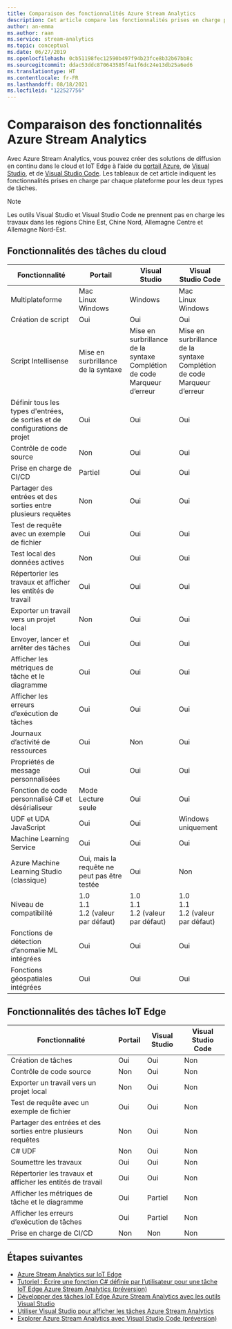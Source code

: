 ```yaml
---
title: Comparaison des fonctionnalités Azure Stream Analytics
description: Cet article compare les fonctionnalités prises en charge pour les tâches cloud et IoT Edge Azure Stream Analytics dans le portail Azure, Visual Studio et Visual Studio Code.
author: an-emma
ms.author: raan
ms.service: stream-analytics
ms.topic: conceptual
ms.date: 06/27/2019
ms.openlocfilehash: 0cb51198fec12590b497f94b23fce8b32b67bb8c
ms.sourcegitcommit: ddac53ddc870643585f4a1f6dc24e13db25a6ed6
ms.translationtype: HT
ms.contentlocale: fr-FR
ms.lasthandoff: 08/18/2021
ms.locfileid: "122527756"
---
```

# <a name="azure-stream-analytics-feature-comparison"></a>Comparaison des fonctionnalités Azure Stream Analytics

Avec Azure Stream Analytics, vous pouvez créer des solutions de diffusion en continu dans le cloud et IoT Edge à l’aide du [portail Azure](stream-analytics-quick-create-portal.md), de [Visual Studio](stream-analytics-quick-create-vs.md), et de [Visual Studio Code](quick-create-visual-studio-code.md). Les tableaux de cet article indiquent les fonctionnalités prises en charge par chaque plateforme pour les deux types de tâches.

> [!NOTE]
> Les outils Visual Studio et Visual Studio Code ne prennent pas en charge les travaux dans les régions Chine Est, Chine Nord, Allemagne Centre et Allemagne Nord-Est.

## <a name="cloud-job-features"></a>Fonctionnalités des tâches du cloud


|Fonctionnalité  |Portail  |Visual Studio  |Visual Studio Code  |
|---------|---------|---------|---------|
|Multiplateforme     |Mac</br>Linux</br>Windows         |Windows        |Mac</br>Linux</br> Windows          |
|Création de script     |Oui         |Oui         |Oui         |
|Script Intellisense     |Mise en surbrillance de la syntaxe         |Mise en surbrillance de la syntaxe</br>Complétion de code</br>Marqueur d’erreur         |Mise en surbrillance de la syntaxe</br>Complétion de code</br>Marqueur d’erreur         |
|Définir tous les types d'entrées, de sorties et de configurations de projet     |Oui         |Oui         |Oui         |
|Contrôle de code source     |Non          |Oui         |Oui         |
|Prise en charge de CI/CD     |Partiel         |Oui         |Oui         |
|Partager des entrées et des sorties entre plusieurs requêtes     |Non          |Oui         |Oui         |
|Test de requête avec un exemple de fichier     |Oui         |Oui        |Oui         |
|Test local des données actives     |Non          |Oui       |Oui      |
|Répertorier les travaux et afficher les entités de travail     |Oui         |Oui        |Oui         |
|Exporter un travail vers un projet local     |Non          |Oui         |Oui         |
|Envoyer, lancer et arrêter des tâches     |Oui         |Oui         |Oui         |
|Afficher les métriques de tâche et le diagramme     |Oui         |Oui         |Oui         |
|Afficher les erreurs d’exécution de tâches     |Oui         |Oui         |Oui         |
|Journaux d’activité de ressources     |Oui         |Non         |Oui         |
|Propriétés de message personnalisées     |Oui         |Oui         |Oui       |
|Fonction de code personnalisé C# et désérialiseur|Mode Lecture seule|Oui|Oui|
|UDF et UDA JavaScript     |Oui         |Oui         |Windows uniquement         |
|Machine Learning Service     |Oui        |Oui         |Oui         |
|Azure Machine Learning Studio (classique)|Oui, mais la requête ne peut pas être testée        |Oui |Non          |
|Niveau de compatibilité     |1.0</br>1.1</br>1.2 (valeur par défaut)         |1.0</br>1.1</br>1.2 (valeur par défaut)           |1.0</br>1.1</br>1.2 (valeur par défaut)           |
|Fonctions de détection d’anomalie ML intégrées     |Oui         |Oui         |Oui         |
|Fonctions géospatiales intégrées     |Oui         |Oui         |Oui         |



## <a name="iot-edge-job-features"></a>Fonctionnalités des tâches IoT Edge

|Fonctionnalité  |Portail  |Visual Studio  |Visual Studio Code  |
|---------|---------|---------|---------|
|Création de tâches     |Oui         |Oui         |Non          |
|Contrôle de code source     |Non          |Oui         |Non          |
|Exporter un travail vers un projet local     |Non          |Oui         |Non          |
|Test de requête avec un exemple de fichier     |Oui         |Oui         |Non          |
|Partager des entrées et des sorties entre plusieurs requêtes     |Non          |Oui         |Non          |
|C# UDF     |Non          |Oui         |Non          |
|Soumettre les travaux     |Oui         |Oui         |Non          |
|Répertorier les travaux et afficher les entités de travail     |Oui         |Oui         |Non          |
|Afficher les métriques de tâche et le diagramme     |Oui         |Partiel         |Non          |
|Afficher les erreurs d’exécution de tâches     |Oui         |Partiel         |Non          |
|Prise en charge de CI/CD     |Non          |Non         |Non         |


## <a name="next-steps"></a>Étapes suivantes

* [Azure Stream Analytics sur IoT Edge](stream-analytics-edge.md)
* [Tutoriel : Écrire une fonction C# définie par l’utilisateur pour une tâche IoT Edge Azure Stream Analytics (préversion)](stream-analytics-edge-csharp-udf.md)
* [Développer des tâches IoT Edge Azure Stream Analytics avec les outils Visual Studio](stream-analytics-tools-for-visual-studio-edge-jobs.md)
* [Utiliser Visual Studio pour afficher les tâches Azure Stream Analytics](stream-analytics-vs-tools.md)
* [Explorer Azure Stream Analytics avec Visual Studio Code (préversion)](visual-studio-code-explore-jobs.md)


